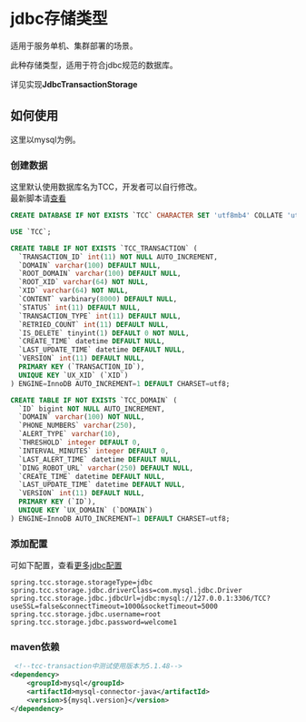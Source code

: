 # jdbc存储类型
适用于服务单机、集群部署的场景。  
  
此种存储类型，适用于符合jdbc规范的数据库。 
  
详见实现**JdbcTransactionStorage**

## 如何使用
这里以mysql为例。  

### 创建数据
这里默认使用数据库名为TCC，开发者可以自行修改。  
最新脚本请[查看](https://github.com/changmingxie/tcc-transaction/blob/master-2.x/tcc-transaction-core/src/main/dbscripts/db.sql)
```sql
CREATE DATABASE IF NOT EXISTS `TCC` CHARACTER SET 'utf8mb4' COLLATE 'utf8mb4_unicode_ci';

USE `TCC`;

CREATE TABLE IF NOT EXISTS `TCC_TRANSACTION` (
  `TRANSACTION_ID` int(11) NOT NULL AUTO_INCREMENT,
  `DOMAIN` varchar(100) DEFAULT NULL,
  `ROOT_DOMAIN` varchar(100) DEFAULT NULL,
  `ROOT_XID` varchar(64) NOT NULL,
  `XID` varchar(64) NOT NULL,
  `CONTENT` varbinary(8000) DEFAULT NULL,
  `STATUS` int(11) DEFAULT NULL,
  `TRANSACTION_TYPE` int(11) DEFAULT NULL,
  `RETRIED_COUNT` int(11) DEFAULT NULL,
  `IS_DELETE` tinyint(1) DEFAULT 0 NOT NULL,
  `CREATE_TIME` datetime DEFAULT NULL,
  `LAST_UPDATE_TIME` datetime DEFAULT NULL,
  `VERSION` int(11) DEFAULT NULL,
  PRIMARY KEY (`TRANSACTION_ID`),
  UNIQUE KEY `UX_XID` (`XID`)
) ENGINE=InnoDB AUTO_INCREMENT=1 DEFAULT CHARSET=utf8;

CREATE TABLE IF NOT EXISTS `TCC_DOMAIN` (
  `ID` bigint NOT NULL AUTO_INCREMENT,
  `DOMAIN` varchar(100) NOT NULL,
  `PHONE_NUMBERS` varchar(250),
  `ALERT_TYPE` varchar(10),
  `THRESHOLD` integer DEFAULT 0,
  `INTERVAL_MINUTES` integer DEFAULT 0,
  `LAST_ALERT_TIME` datetime DEFAULT NULL,
  `DING_ROBOT_URL` varchar(250) DEFAULT NULL,
  `CREATE_TIME` datetime DEFAULT NULL,
  `LAST_UPDATE_TIME` datetime DEFAULT NULL,
  `VERSION` int(11) DEFAULT NULL,
  PRIMARY KEY (`ID`),
  UNIQUE KEY `UX_DOMAIN` (`DOMAIN`)
) ENGINE=InnoDB AUTO_INCREMENT=1 DEFAULT CHARSET=utf8;
```
### 添加配置
可如下配置，查看[更多jdbc配置](/zh-cn/docs/tutorial/configurations.html#jdbcstoreproperties)
```properties
spring.tcc.storage.storageType=jdbc
spring.tcc.storage.jdbc.driverClass=com.mysql.jdbc.Driver
spring.tcc.storage.jdbc.jdbcUrl=jdbc:mysql://127.0.0.1:3306/TCC?useSSL=false&connectTimeout=1000&socketTimeout=5000
spring.tcc.storage.jdbc.username=root
spring.tcc.storage.jdbc.password=welcome1
```

### maven依赖

```xml
 <!--tcc-transaction中测试使用版本为5.1.48-->
<dependency>
    <groupId>mysql</groupId>
    <artifactId>mysql-connector-java</artifactId>
    <version>${mysql.version}</version>
</dependency>
```


